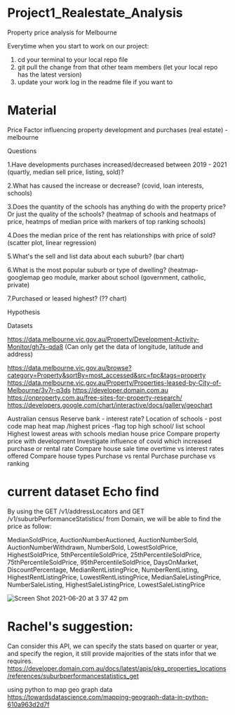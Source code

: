 # Project1_Realestate_Analysis
Property price analysis for Melbourne


Everytime when you start to work on our project:

1. cd your terminal to your local repo file
2. git pull the change from that other team members (let your local repo has the latest version)
3. update your work log in the readme file if you want to 




# Material

Price Factor influencing property development and purchases (real estate) - melbourne
 
Questions

1.Have developments purchases increased/decreased between 2019 - 2021 (quartly, median sell price, listing, sold)? 

2.What has caused the increase or decrease? (covid, loan interests, schools)

3.Does the quantity of the schools has anything do with the property price? Or just the quality of the schools? (heatmap of schools and heatmaps of price, heatmps of median price with markers of top ranking schools)

4.Does the median price of the rent has relationships with price of sold?(scatter plot, linear regression)

5.What's the sell and list data about each suburb? (bar chart)

6.What is the most popular suburb or type of dwelling? (heatmap-googlemap geo module, marker about school (government, catholic, private)

7.Purchased or leased highest? (?? chart)
 
Hypothesis


Datasets

https://data.melbourne.vic.gov.au/Property/Development-Activity-Monitor/gh7s-qda8
(Can only get the data of longitude, latitude and address)

https://data.melbourne.vic.gov.au/browse?category=Property&sortBy=most_accessed&src=fpc&tags=property
https://data.melbourne.vic.gov.au/Property/Properties-leased-by-City-of-Melbourne/3v7r-q3ds
https://developer.domain.com.au
https://onproperty.com.au/free-sites-for-property-research/
https://developers.google.com/chart/interactive/docs/gallery/geochart


Australian census
Reserve bank - interest rate?
Location of schools -
 post code map
 heat map /highest prices -flag top high school/ list school
Highest lowest areas with schools median house price
Compare property price with development
Investigate influence of covid which increased purchase or rental rate
Compare house sale time overtime vs interest rates offered
Compare house types
Purchase vs rental
Purchase purchase vs ranking


# current dataset Echo find
By using the GET /v1/addressLocators and GET /v1/suburbPerformanceStatistics/ from Domain, we will be able to find the price as follow:

MedianSoldPrice, AuctionNumberAuctioned, AuctionNumberSold, AuctionNumberWithdrawn, NumberSold, LowestSoldPrice, HighestSoldPrice, 5thPercentileSoldPrice, 25thPercentileSoldPrice, 75thPercentileSoldPrice, 95thPercentileSoldPrice, DaysOnMarket, DiscountPercentage, MedianRentListingPrice, NumberRentListing, HighestRentListingPrice, LowestRentListingPrice, MedianSaleListingPrice, NumberSaleListing, HighestSaleListingPrice, LowestSaleListingPrice

![Screen Shot 2021-06-20 at 3 37 42 pm](https://user-images.githubusercontent.com/75764401/122663398-838d8680-d1dd-11eb-944a-75ec6944c2be.png)

# Rachel's suggestion: 
Can consider this API, we can specify the stats based on quarter or year, and specify the region, it still provide majorities of the stats infor that we requires.
https://developer.domain.com.au/docs/latest/apis/pkg_properties_locations/references/suburbperformancestatistics_get

using python to map geo graph data
https://towardsdatascience.com/mapping-geograph-data-in-python-610a963d2d7f

